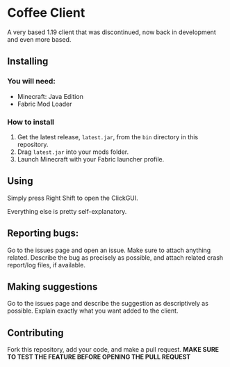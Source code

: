 # Coffee Client
A very based 1.19 client that was discontinued, now back in development and even more based.

## Installing
### You will need:
- Minecraft: Java Edition
- Fabric Mod Loader

### How to install
1. Get the latest release, `latest.jar`, from the `bin` directory in this repository.
2. Drag `latest.jar` into your mods folder.
3. Launch Minecraft with your Fabric launcher profile.
## Using
Simply press Right Shift to open the ClickGUI.

Everything else is pretty self-explanatory.
## Reporting bugs:
Go to the issues page and open an issue. Make sure to attach anything related. Describe the bug as precisely as possible, and attach related crash report/log files, if available.

## Making suggestions
Go to the issues page and describe the suggestion as descriptively as possible. Explain exactly what you want added to the client.

## Contributing
Fork this repository, add your code, and make a pull request. **MAKE SURE TO TEST THE FEATURE BEFORE OPENING THE PULL REQUEST**
